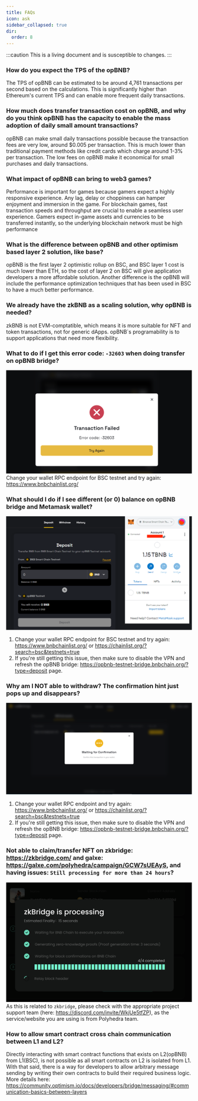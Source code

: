 ```yaml
---
title: FAQs
icon: ask
sidebar_collapsed: true
dir:
  order: 8
---
```


:::caution 
This is a living document and is susceptible to changes. 
:::


### How do you expect the TPS of the opBNB?
The TPS of opBNB can be estimated to be around 4,761 transactions per second based on the calculations. This is significantly higher than Ethereum's current TPS and can enable more frequent daily transactions.

### How much does transfer transaction cost on opBNB, and why do you think opBNB has the capacity to enable the mass adoption of daily small amount transactions?
opBNB can make small daily transactions possible because the transaction fees are very low, around $0.005 per transaction. This is much lower than traditional payment methods like credit cards which charge around 1-3% per transaction. The low fees on opBNB make it economical for small purchases and daily transactions.

### What impact of opBNB can bring to web3 games? 
Performance is important for games because gamers expect a highly responsive experience. Any lag, delay or choppiness can hamper enjoyment and immersion in the game. For blockchain games, fast transaction speeds and throughput are crucial to enable a seamless user experience. Gamers expect in-game assets and currencies to be transferred instantly, so the underlying blockchain network must be high performance

### What is the difference between opBNB and other optimism based layer 2 solution, like base?
opBNB is the first layer 2 optimistic rollup on BSC, and BSC layer 1 cost is much lower than ETH, so the cost of layer 2 on BSC will give application developers a more affordable solution. Another difference is the opBNB will include the performance optimization techniques that has been used in BSC to have a much better performance.

### We already have the zkBNB as a scaling solution, why opBNB is needed? 
zkBNB is not EVM-comptatible, which means it is more suitable for NFT and token transactions, not for generic dApps. opBNB`s programability is to support applications that need more flexibility.

### What to do if I get this error code: `-32603` when doing transfer on opBNB bridge? 
![Error](../../static/img/faqs/Txn.%20Failed%2032603.png)
Change your wallet RPC endpoint for BSC testnet and try again: https://www.bnbchainlist.org/

### What should I do if I see different (or 0) balance on opBNB bridge and Metamask wallet? 
![Error](../../static/img/faqs/MM%20bal%20mismatch.png)
1. Change your wallet RPC endpoint for BSC testnet and try again: https://www.bnbchainlist.org/ or https://chainlist.org/?search=bsc&testnets=true
2. If you're still getting this issue, then make sure to disable the VPN and refresh the opBNB bridge: https://opbnb-testnet-bridge.bnbchain.org/?type=deposit page.

### Why am I NOT able to withdraw? The confirmation hint just pops up and disappears?
![Error](../../static/img/faqs/opBNB%20Withdraw%20confirmation.png)
1. Change your wallet RPC endpoint and try again: https://www.bnbchainlist.org/ or https://chainlist.org/?search=bsc&testnets=true
2. If you're still getting this issue, then make sure to disable the VPN and refresh the opBNB bridge: https://opbnb-testnet-bridge.bnbchain.org/?type=deposit page.


### Not able to claim/transfer NFT on zkbridge: https://zkbridge.com/ and galxe: https://galxe.com/polyhedra/campaign/GCW7sUEAyS, and having issues: `Still processing for more than 24 hours`?
![Error](../../static/img/faqs/zkBridge_issue.png)
As this is related to `zkbridge`, please check with the appropriate project support team (here: https://discord.com/invite/WkjUe5tfZP), as the service/website you are using is from Polyhedra team.

### How to allow smart contract cross chain communication between L1 and L2?
Directly interacting with smart contract functions that exists on L2(opBNB) from L1(BSC), is not possible as all smart contracts on L2 is isolated from L1.<br/>
With that said, there is a way for developers to allow arbitrary message sending by writing their own contracts to build their required business logic. More details here: https://community.optimism.io/docs/developers/bridge/messaging/#communication-basics-between-layers
